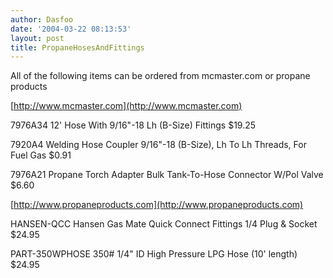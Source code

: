```yaml
---
author: Dasfoo
date: '2004-03-22 08:13:53'
layout: post
title: PropaneHosesAndFittings
---
```


All of the following items can be ordered from mcmaster.com or propane products

[http://www.mcmaster.com](http://www.mcmaster.com)

7976A34    12' Hose With 9/16"-18 Lh (B-Size) Fittings                             $19.25

7920A4     Welding Hose Coupler 9/16"-18 (B-Size), Lh To Lh Threads, For Fuel Gas   $0.91
 
7976A21    Propane Torch Adapter Bulk Tank-To-Hose Connector W/Pol Valve            $6.60
 
[http://www.propaneproducts.com](http://www.propaneproducts.com)

HANSEN-QCC     Hansen Gas Mate Quick Connect Fittings 1/4 Plug & Socket            $24.95

PART-350WPHOSE 350# 1/4" ID High Pressure LPG Hose (10' length)                    $24.95

  
 
